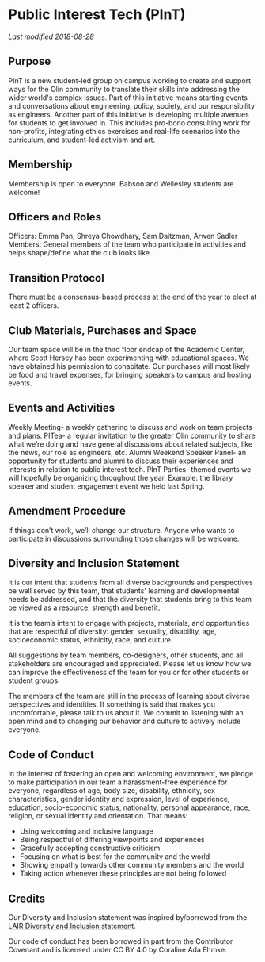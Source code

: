 # Public Interest Tech (PInT)
*Last modified 2018-08-28*

## Purpose

PInT is a new student-led group on campus working to create and support ways for the Olin community to translate their skills into addressing the wider world's complex issues. Part of this initiative means starting events and conversations about engineering, policy, society, and our responsibility as engineers. Another part of this initiative is developing multiple avenues for students to get involved in. This includes pro-bono consulting work for non-profits, integrating ethics exercises and real-life scenarios into the curriculum, and student-led activism and art.

## Membership

Membership is open to everyone. Babson and Wellesley students are welcome!


## Officers and Roles

Officers: Emma Pan, Shreya Chowdhary, Sam Daitzman, Arwen Sadler
Members: General members of the team who participate in activities and helps shape/define what the club looks like.

## Transition Protocol

There must be a consensus-based process at the end of the year to elect at least 2 officers.

## Club Materials, Purchases and Space

Our team space will be in the third floor endcap of the Academic Center, where Scott Hersey has been experimenting with educational spaces. We have obtained his permission to cohabitate. Our purchases will most likely be food and travel expenses, for bringing speakers to campus and hosting events. 

## Events and Activities

Weekly Meeting- a weekly gathering to discuss and work on team projects and plans.
PITea- a regular invitation to the greater Olin community to share what we’re doing and have general discussions about related subjects, like the news, our role as engineers, etc.
Alumni Weekend Speaker Panel- an opportunity for students and alumni to discuss their experiences and interests in relation to public interest tech.
PInT Parties- themed events we will hopefully be organizing throughout the year. Example: the library speaker and student engagement event we held last Spring.

## Amendment Procedure

If things don’t work, we’ll change our structure. Anyone who wants to participate in discussions surrounding those changes will be welcome.

## Diversity and Inclusion Statement
It is our intent that students from all diverse backgrounds and perspectives be well served by this team, that students' learning and developmental needs be addressed, and that the diversity that students bring to this team be viewed as a resource, strength and benefit.

It is the team’s intent to engage with projects, materials, and opportunities that are respectful of diversity: gender, sexuality, disability, age, socioeconomic status, ethnicity, race, and culture.

All suggestions by team members, co-designers, other students, and all stakeholders are encouraged and appreciated. Please let us know how we can improve the effectiveness of the team for you or for other students or student groups. 

The members of the team are still in the process of learning about diverse perspectives and identities. If something is said that makes you uncomfortable, please talk to us about it. We commit to listening with an open mind and to changing our behavior and culture to actively include everyone.

## Code of Conduct

In the interest of fostering an open and welcoming environment, we pledge to make participation in our team a harassment-free experience for everyone, regardless of age, body size, disability, ethnicity, sex characteristics, gender identity and expression, level of experience, education, socio-economic status, nationality, personal appearance, race, religion, or sexual identity and orientation. That means:

- Using welcoming and inclusive language
- Being respectful of differing viewpoints and experiences
- Gracefully accepting constructive criticism
- Focusing on what is best for the community and the world
- Showing empathy towards other community members and the world
- Taking action whenever these principles are not being followed

## Credits

Our Diversity and Inclusion statement was inspired by/borrowed from the [LAIR Diversity and Inclusion statement](https://pages.olin.edu/jeff-dusek/diversity-and-inclusion).

Our code of conduct has been borrowed in part from the Contributor Covenant and is licensed under CC BY 4.0 by Coraline Ada Ehmke.
